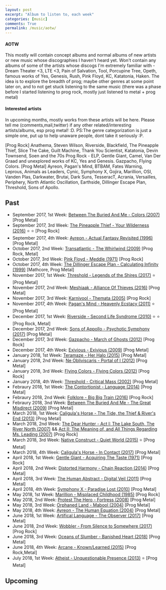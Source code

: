 ```yaml
---
layout: post
excerpt: "Album to listen to, each week"
categories: [music]
comments: True
permalink: /music/aotw/
---
```


#### AOTW

This mostly will contain concept albums and normal albums of new artists or new music whose discographies I haven't heard yet. Won't contain any albums of some of the artists whose discogs I'm extremely familiar with - Dream Theater <3, LTE <3, Pain of Salvation, Tool, Porcupine Tree, Opeth, famous works of Yes, Genesis, Rush, Pink Floyd, KC, Katatonia, Haken. The idea is to explore the breadth of prog; maybe other genres at some point later on, and to not get stuck listening to the same music (there was a phase before I started listening to prog rock, mostly just listened to metal + prog metal)

#### Interested artists

In upcoming months, mostly works from these artists will be here. Please tell me (comments,mail,twitter) if any other related/interesting artists/albums, esp prog metal! :D. PS:The genre categorization is just a simple one, put up to help unaware people, dont take it seriously :P.

[Prog Rock] Anathema, Steven Wilson, Riverside, Blackfield, The Pineapple Thief, Slice The Cake, Guilt Machine, Thank You Scientist, Katatonia, Devin Townsend, Soen and the 70s Prog Rock - ELP, Gentle Giant, Camel, Van Der Graad and unexplored works of KC, Yes and Genesis. Gazpacho, Flying Colors.
[Prog Metal] Ayreon, Pagan's Mind,  BTBAM, Fates Warning, Leprous, Animals as Leaders, Cynic, Symphony X, Gojira, Marillion, OSI, Vanden Plas, Darkwater, Brutai, Dark Suns, TesseracT, Acrania, Versailles, Periphery, North Atlantic Oscillation, Earthside, Dillinger Escape Plan, Threshold, Sons of Apollo.


## Past
- September 2017, 1st Week: [Between The Buried And Me - Colors (2007)](https://open.spotify.com/album/56mXsvBsKgRCXgmtzOAC22) [Prog Metal]
- September 2017, 3rd Week: [The Pineapple Thief - Your Wilderness (2016)](https://open.spotify.com/album/7jjzqewWL5T2lj8hU2Z4bG) :star: :star: [Prog Rock]
- September 2017, 4th Week: [Ayreon - Actual Fantasy Revisited (1996)](https://open.spotify.com/album/5I6I4IAoTa6Kz04wsf0KnC) [Prog Metal]
- October 2017, 2nd Week: [Transatlantic - The Whirlwind (2009)](https://www.amazon.com/Whirlwind-Transatlantic/dp/B002OB9KPE) [Prog Rock, Metal]
- October 2017, 3rd Week: [Pink Floyd - Meddle (1971)](https://open.spotify.com/album/468ZwCchVtzEbt9BHmXopb) [Prog Rock]
- October 2017, 4th Week: [The Dillinger Escape Plan - Calculating Infinity (1999)](https://open.spotify.com/album/0lUmhvC9JtPpU8LEYHVdyS) [Mathcore, Prog Metal]
- November 2017, 1st Week: [Threshold - Legends of the Shires (2017)](https://open.spotify.com/album/00ne0iFQv1qFKcP6Th1EkD) :star: [Prog Metal]
- November 2017, 2nd Week: [Meshiaak - Alliance Of Thieves (2016)](https://open.spotify.com/album/0oF5EOEyPcUZvlyHH84TRq) [Prog Metal]
- November 2017, 3rd Week: [Karnivool - Themata (2005)](https://open.spotify.com/album/0omKAKPTlUn7bREO0c39QI) [Prog Rock]
- November 2017, 4th Week: [Pagan's Mind - Heavenly Ecstacy (2011)](https://open.spotify.com/album/0yAjhIKJpvL5BGOmBgQAb7) :star: [Prog Metal]
- December 2017, 1st Week: [Riverside - Second Life Syndrome (2010)](https://open.spotify.com/album/4Zx7hlALHjjmjAXOSCJQCg) :star: :star: [Prog Rock, Metal]
- December 2017, 2nd Week: [Sons of Appollo - Psychotic Symphony (2017)](https://open.spotify.com/album/1FW9JsNi0BE3LK3WnHgJOm) [Prog Metal]
- December 2017, 3rd Week: [Gazpacho - March of Ghosts (2012)](https://open.spotify.com/album/2NDTI6UcaVD7dZDPYj15fG) [Prog Rock]
- December 2017, 4th Week: [Exivious - Exivious (2009)](https://open.spotify.com/album/7us0VRYUOseOfX0FsK699h) [Prog Metal]
- January 2018, 1st Week: [Teramaze - Her Halo (2015)](https://open.spotify.com/album/3bzDot2MV28Mio5JIfaZJD) [Prog Metal]
- January 2018, 2nd Week: [Ne Obliviscaris - Portal of I (2012)](https://open.spotify.com/album/7feTPMrjlEF9yEFhBgS2qI) [Prog Metal]
- January 2018, 3rd Week: [Flying Colors - Flying Colors (2012)](https://open.spotify.com/album/6Ef02ae9FloRxqFKG7Ie7A) [Prog Rock]
- January 2018, 4th Week: [Threshold - Critical Mass (2002)](https://open.spotify.com/album/4ee4I7knU48yH7OXHYVn4Y) [Prog Metal]
- Febraury 2018, 1st Week: [The Contortionist - Language (2014)](https://open.spotify.com/album/4RR0Hz6OJiAfPUrQWRXHdO) [Prog Metal]
- Febraury 2018, 2nd Week: [Folklore - Big Big Train (2016)](https://open.spotify.com/album/3j1MgNFNI90XdSTEGDN4pa) [Prog Rock]
- Febraury 2018, 3nd Week: [Between The Buried And Me - The Great Misdirect (2009)](https://open.spotify.com/album/4dOrzGgWeJvb6e5Dtw7S8d) [Prog Metal]
- March 2018, 1st Week: [Caligula's Horse - The Tide, the Thief & River's End (2013)](https://open.spotify.com/album/4ddRx20FxcGU2ZJhateVym) [Prog Metal]
- March 2018, 2nd Week: [The Dear Hunter - Act I: The Lake South, The River North (2007)](https://open.spotify.com/album/7k0iFGkqIWyOBZBaBCAYg7) && [Act II: The Meaning of, and All Things Regarding Ms. Leading (2007)](https://open.spotify.com/album/3bxQpENBvT3gHgM9Q7Z20K) [Prog Rock]
- March 2018, 3rd Week: [Native Construct - Quiet World (2015)](https://open.spotify.com/album/2xMLC2kZe4aMMbupatoDZy) :star: [Prog Metal]
- March 2018, 4th Week: [Caligula's Horse - In Contact (2017)](https://open.spotify.com/album/76ffWagOEq3L48KPzK1zIj) [Prog Metal]
- April 2018, 1st Week: [Gentle Giant - Acquiring The Taste (1971)](https://open.spotify.com/album/0KdcoBDIhmzKtHDnAPGuGr) [Prog Rock]
- April 2018, 2nd Week: [Distorted Harmony - Chain Reaction (2014)](https://open.spotify.com/album/5uYS1yyyEAnzovt5yOLcvs) [Prog Metal]
- April 2018, 3rd Week: [The Human Abstract - Digital Veil (2011)](https://open.spotify.com/album/3xlUu3iwCywarjbC9Yv9P7) [Prog Metal]
- April 2018, 4th Week: [Symphony X - Paradise Lost (2010)](https://open.spotify.com/user/skrish18/playlist/1ZHv0pJyTbb6id9N1b6LZA) [Prog Metal]
- May 2018, 1st Week: [Marillion - Misplaced Childhood (1985)](https://open.spotify.com/album/3ExyKxlUkqD41I8tQumMDF) [Prog Rock]
- May 2018, 2nd Week: [Protest The Hero - Fortress (2008)](https://open.spotify.com/album/0q9e8xVGwYZiYl9O08f2Ox) [Prog Metal]
- May 2018, 3rd Week: [Orphaned Land - Mabool (2004)](https://open.spotify.com/album/2U4CIMD0Mm2uBHayGebNuv) [Prog Metal]
- May 2018, 4th Week: [Ayreon - The Human Equation (2004)](https://open.spotify.com/album/7yaoLta4YWbRsH2RuhYWAF) [Prog Metal]
- June 2018, 1st Week: [Artifical Language - The Observer (2017)](https://open.spotify.com/album/4Ig08MnAiNdkU6NN8E57Ck) [Prog Metal]
- June 2018, 2nd Week: [Wobbler - From Silence to Somewhere (2017)](https://open.spotify.com/album/6DBvDuhyQW7W0MbXw7YT27) [Prog Rock]
- June 2018, 3rd Week: [Oceans of Slumber - Banished Heart (2018)](https://open.spotify.com/album/2ZNoxhNbYKfdIk79d0K8UE) [Prog Metal]
- June 2018, 4th Week: [Arcane - Known/Learned (2015)](https://open.spotify.com/album/2Lu3Ve9BlnOoraOvYrjIwG) [Prog Rock,Metal]
- July 2018, 1st Week: [Atheist - Unquestionable Presence (2013)](https://open.spotify.com/album/4Qo6lKfylbnBC437sDVL2j) :star: [Prog Metal]

## Upcoming
